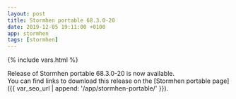 ```yaml
---
layout: post
title: Stormhen portable 68.3.0-20
date: 2019-12-05 19:11:00 +0100
app: stormhen
tags: [stormhen]
---
```

{% include vars.html %}

Release of Stormhen portable 68.3.0-20 is now available.<br />
You can find links to download this release on the [Stormhen portable page]({{ var_seo_url | append: '/app/stormhen-portable/' }}).